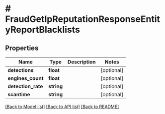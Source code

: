 # # FraudGetIpReputationResponseEntityReportBlacklists

## Properties

Name | Type | Description | Notes
------------ | ------------- | ------------- | -------------
**detections** | **float** |  | [optional]
**engines_count** | **float** |  | [optional]
**detection_rate** | **string** |  | [optional]
**scantime** | **string** |  | [optional]

[[Back to Model list]](../../README.md#models) [[Back to API list]](../../README.md#endpoints) [[Back to README]](../../README.md)
